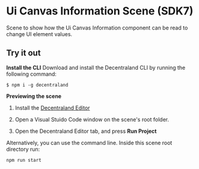 # Ui Canvas Information Scene (SDK7)

Scene to show how the Ui Canvas Information component can be read to change UI element values.

## Try it out

**Install the CLI**
Download and install the Decentraland CLI by running the following command:

```
$ npm i -g decentraland
```

**Previewing the scene**

1) Install the [Decentraland Editor](https://docs.decentraland.org/creator/development-guide/sdk7/editor/)

2) Open a Visual Stuido Code window on the scene's root folder.

3) Open the Decentraland Editor tab, and press **Run Project**

Alternatively, you can use the command line. Inside this scene root directory run:

```
npm run start
```
